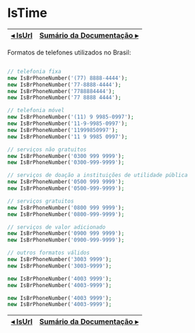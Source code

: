 # IsTime

[◂ IsUrl](08-isurl.md) | [Sumário da Documentação ▸](indice.md)
-- | --

Formatos de telefones utilizados no Brasil:

```php

// telefonia fixa
new IsBrPhoneNumber('(77) 8888-4444');
new IsBrPhoneNumber('77-8888-4444');
new IsBrPhoneNumber('7788884444');
new IsBrPhoneNumber('77 8888 4444');

// telefonia móvel
new IsBrPhoneNumber('(11) 9 9985-0997');
new IsBrPhoneNumber('11-9-9985-0997');
new IsBrPhoneNumber('11999850997');
new IsBrPhoneNumber('11 9 9985 0997');

// serviços não gratuitos
new IsBrPhoneNumber('0300 999 9999');
new IsBrPhoneNumber('0300-999-9999');

// serviços de doação a instituições de utilidade pública
new IsBrPhoneNumber('0500 999 9999');
new IsBrPhoneNumber('0500-999-9999');

// serviços gratuitos
new IsBrPhoneNumber('0800 999 9999');
new IsBrPhoneNumber('0800-999-9999');

// serviços de valor adicionado
new IsBrPhoneNumber('0900 999 9999');
new IsBrPhoneNumber('0900-999-9999');

// outros formatos válidos
new IsBrPhoneNumber('3003 9999');
new IsBrPhoneNumber('3003-9999');

new IsBrPhoneNumber('4003 9999');
new IsBrPhoneNumber('4003-9999');

new IsBrPhoneNumber('4003 9999');
new IsBrPhoneNumber('4003-9999');
```

[◂ IsUrl](08-isurl.md) | [Sumário da Documentação ▸](indice.md)
-- | --
